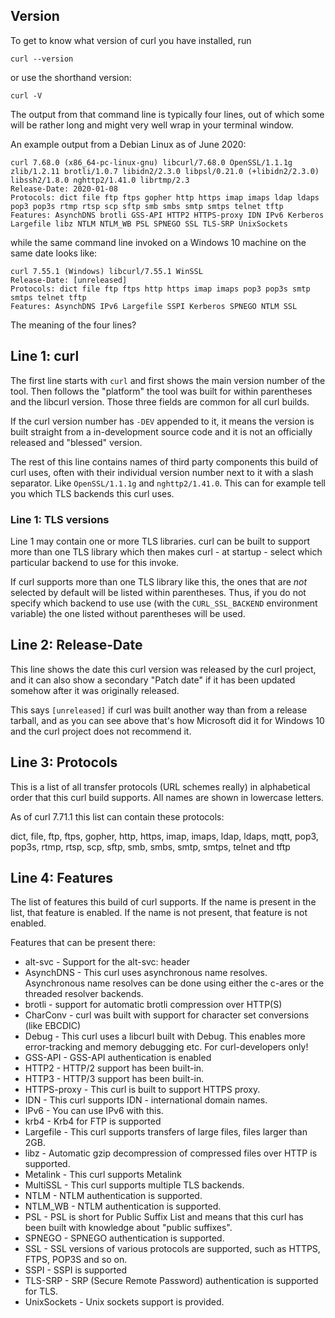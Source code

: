 ## Version

To get to know what version of curl you have installed, run

    curl --version

or use the shorthand version:

    curl -V

The output from that command line is typically four lines, out of which some
will be rather long and might very well wrap in your terminal window.

An example output from a Debian Linux as of June 2020:

    curl 7.68.0 (x86_64-pc-linux-gnu) libcurl/7.68.0 OpenSSL/1.1.1g zlib/1.2.11 brotli/1.0.7 libidn2/2.3.0 libpsl/0.21.0 (+libidn2/2.3.0) libssh2/1.8.0 nghttp2/1.41.0 librtmp/2.3
    Release-Date: 2020-01-08
    Protocols: dict file ftp ftps gopher http https imap imaps ldap ldaps pop3 pop3s rtmp rtsp scp sftp smb smbs smtp smtps telnet tftp 
    Features: AsynchDNS brotli GSS-API HTTP2 HTTPS-proxy IDN IPv6 Kerberos Largefile libz NTLM NTLM_WB PSL SPNEGO SSL TLS-SRP UnixSockets

while the same command line invoked on a Windows 10 machine on the same date looks like:

    curl 7.55.1 (Windows) libcurl/7.55.1 WinSSL
    Release-Date: [unreleased]
    Protocols: dict file ftp ftps http https imap imaps pop3 pop3s smtp smtps telnet tftp
    Features: AsynchDNS IPv6 Largefile SSPI Kerberos SPNEGO NTLM SSL
    
The meaning of the four lines?

## Line 1: curl

The first line starts with `curl` and first shows the main version number of
the tool. Then follows the "platform" the tool was built for within
parentheses and the libcurl version. Those three fields are common for all
curl builds.

If the curl version number has `-DEV` appended to it, it means the version is
built straight from a in-development source code and it is not an officially
released and "blessed" version.

The rest of this line contains names of third party components this build of
curl uses, often with their individual version number next to it with a slash
separator. Like `OpenSSL/1.1.1g` and `nghttp2/1.41.0`. This can for example
tell you which TLS backends this curl uses.

### Line 1: TLS versions

Line 1 may contain one or more TLS libraries. curl can be built to support
more than one TLS library which then makes curl - at startup - select which
particular backend to use for this invoke.

If curl supports more than one TLS library like this, the ones that are *not*
selected by default will be listed within parentheses. Thus, if you do not
specify which backend to use use (with the `CURL_SSL_BACKEND` environment
variable) the one listed without parentheses will be used.

## Line 2: Release-Date

This line shows the date this curl version was released by the curl project,
and it can also show a secondary "Patch date" if it has been updated somehow
after it was originally released.

This says `[unreleased]` if curl was built another way than from a release
tarball, and as you can see above that's how Microsoft did it for Windows 10
and the curl project does not recommend it.

## Line 3: Protocols

This is a list of all transfer protocols (URL schemes really) in alphabetical
order that this curl build supports. All names are shown in lowercase letters.

As of curl 7.71.1 this list can contain these protocols:

dict, file, ftp, ftps, gopher, http, https, imap, imaps, ldap, ldaps, mqtt,
pop3, pop3s, rtmp, rtsp, scp, sftp, smb, smbs, smtp, smtps, telnet and tftp

## Line 4: Features

The list of features this build of curl supports. If the name is present in
the list, that feature is enabled. If the name is not present, that feature is
not enabled.

Features that can be present there:

 - alt-svc - Support for the alt-svc: header
 - AsynchDNS - This curl uses asynchronous name resolves. Asynchronous name resolves can be done using either the c-ares or the threaded resolver backends.
 - brotli - support for automatic brotli compression over HTTP(S)
 - CharConv - curl was built with support for character set conversions (like EBCDIC)
 - Debug - This curl uses a libcurl built with Debug. This enables more error-tracking and memory debugging etc. For curl-developers only!
 - GSS-API - GSS-API authentication is enabled
 - HTTP2 - HTTP/2 support has been built-in.
 - HTTP3 - HTTP/3 support has been built-in.
 - HTTPS-proxy - This curl is built to support HTTPS proxy.
 - IDN - This curl supports IDN - international domain names.
 - IPv6 - You can use IPv6 with this.
 - krb4 - Krb4 for FTP is supported
 - Largefile - This curl supports transfers of large files, files larger than 2GB.
 - libz - Automatic gzip decompression of compressed files over HTTP is supported.
 - Metalink - This curl supports Metalink
 - MultiSSL - This curl supports multiple TLS backends.
 - NTLM - NTLM authentication is supported.
 - NTLM_WB - NTLM authentication is supported.
 - PSL - PSL is short for Public Suffix List and means that this curl has been built with knowledge about "public suffixes".
 - SPNEGO - SPNEGO authentication is supported.
 - SSL - SSL versions of various protocols are supported, such as HTTPS, FTPS, POP3S and so on.
 - SSPI - SSPI is supported
 - TLS-SRP - SRP (Secure Remote Password) authentication is supported for TLS.
 - UnixSockets - Unix sockets support is provided.
